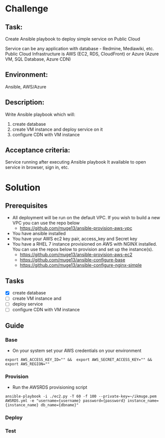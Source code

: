 # Challenge
## Task:
Create Ansible playbook to deploy simple service on Public Cloud

Service can be any application with database - Redmine, Mediawiki, etc.
Public Cloud Infrastructure is AWS (EC2, RDS, CloudFront) or Azure (Azure VM, SQL Database, Azure CDN)

## Environment:
Ansible, AWS/Azure

## Description:
Write Ansible playbook which will:
1. create database
2. create VM instance and deploy service on it
3. configure CDN with VM instance

## Acceptance criteria:
Service running after executing Ansible playbook
It available to open service in browser, sign in, etc.

# Solution
## Prerequisites
- All deployment will be run on the default VPC. If you wish to build a new VPC you can use the repo below
    - https://github.com/muge13/ansible-provision-aws-vpc
- You have ansible installed
- You have your AWS ec2 key pair, access_key and Secret key
- You have a RHEL 7 instance provisioned on AWS with NGINX installed. You can use the repos below to provision and set up the instance(s).
    - https://github.com/muge13/ansible-provision-aws-ec2
    - https://github.com/muge13/ansible-configure-base
    - https://github.com/muge13/ansible-configure-nginx-simple 
## Tasks
- [x] create database
- [ ] create VM instance and 
- [ ] deploy service
- [ ] configure CDN with VM instance
## Guide
### Base
- On your system set your AWS credentials on your environment
```
export AWS_ACCESS_KEY_ID="" &&  export AWS_SECRET_ACCESS_KEY="" && export AWS_REGION=""
```
### Provision
- Run the AWSRDS provisioning script
```
ansible-playbook -i ./ec2.py -T 60 -f 100 --private-key=~/ikmuge.pem AWSRDS.yml -e "username={username} password={password} instance_name={instance_name} db_name={dbname}"
```

### Deploy
### Test